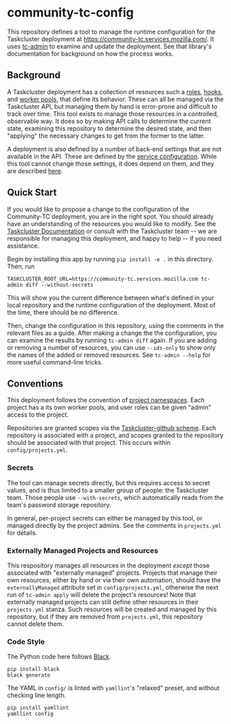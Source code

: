 # community-tc-config

This repository defines a tool to manage the runtime configuration for the Taskcluster deployment at https://community-tc.services.mozilla.com/.
It uses [tc-admin](https://github.com/taskcluster/tc-admin) to examine and update the deployment.
See that library's documentation for background on how the process works.

## Background

A Taskcluster deployment has a collection of resources such a [roles](https://community-tc.services.mozilla.com/docs/manual/design/apis/hawk/roles), [hooks](https://community-tc.services.mozilla.com/docs/reference/core/hooks), and [worker pools](https://community-tc.services.mozilla.com/docs/reference/core/worker-manager), that define its behavior.
These can all be managed via the Taskcluster API, but managing them by hand is error-prone and difficult to track over time.
This tool exists to manage those resources in a controlled, observable way.
It does so by making API calls to determine the current state, examining this repository to determine the desired state, and then "applying" the necessary changes to get from the former to the latter.

A deployment is also defined by a number of back-end settings that are not available in the API.
These are defined by the [service configuration](https://community-tc.services.mozilla.com/docs/manual/deploying).
While this tool cannot change those settings, it does depend on them, and they are described [here](deployment-details.md).

## Quick Start

If you would like to propose a change to the configuration of the Community-TC deployment, you are in the right spot.
You should already have an understanding of the resources you would like to modify.
See the [Taskcluster Documentation](https://community-tc.services.mozilla.com/docs) or consult with the Taskcluster team -- we are responsible for managing this deployment, and happy to help -- if you need assistance.

Begin by installing this app by running `pip install -e .` in this directory.
Then, run

```
TASKCLUSTER_ROOT_URL=https://community-tc.services.mozilla.com tc-admin diff --without-secrets
```

This will show you the current difference between what's defined in your local repository and the runtime configuration of the deployment.
Most of the time, there should be no difference.

Then, change the configuration in this repository, using the comments in the relevant files as a guide.
After making a change the the configuration, you can examine the results by running `tc-admin diff` again.
If you are adding or removing a number of resources, you can use `--ids-only` to show only the names of the added or removed resources.
See `tc-admin --help` for more useful command-line tricks.

## Conventions

This deployment follows the convention of [project namespaces](https://docs.taskcluster.net/docs/manual/using/namespaces#projects).
Each project has a its own worker pools, and user roles can be given "admin" access to the project.

Repositories are granted scopes via the [Taskcluster-github scheme](https://docs.taskcluster.net/docs/reference/integrations/github/taskcluster-yml-v1#scopes-and-roles).
Each repository is associated with a project, and scopes granted to the repository should be associated with that project.
This occurs within `config/projects.yml`.

### Secrets

The tool can manage secrets directly, but this requires access to secret values, and is thus limited to a smaller group of people: the Taskcluster team.
Those people use `--with-secrets`, which automatically reads from the team's password storage repository.

In general, per-project secrets can either be managed by this tool, or managed directly by the project admins.
See the comments in `projects.yml` for details.

### Externally Managed Projects and Resources

This respository manages all resources in the deployment *except* those associated with "externally managed" projects.
Projects that manage their own resources, either by hand or via their own automation, should have the `externallyManaged` attribute set in `config/projects.yml`, otherwise the next run of `tc-admin apply` will delete the project's resources!
Note that externally managed projects can still define other resources in their `projects.yml` stanza.
Such resources will be created and managed by this repository, but if they are removed from `projects.yml`, this repository cannot delete them.

### Code Style

The Python code here follows [Black](https://black.readthedocs.io/en/stable/).

```shell
pip install black
black generate
```

The YAML in `config/` is linted with `yamllint`'s "relaxed" preset, and without checking line length.

```shell
pip install yamllint
yamllint config
```
